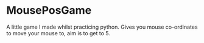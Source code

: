 # MousePosGame
A little game I made whilst practicing python. Gives you mouse co-ordinates to move your mouse to, aim is to get to 5. 
